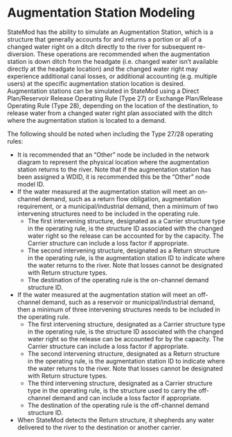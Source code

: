 # Augmentation Station Modeling #

StateMod has the ability to simulate an Augmentation Station, which is a structure that generally accounts 
for and returns a portion or all of a changed water right on a ditch directly to the river for subsequent 
re-diversion. These operations are recommended when the augmentation station is down ditch from the headgate 
(i.e. changed water isn’t available directly at the headgate location) and the changed water right may experience 
additional canal losses, or additional accounting (e.g. multiple users) at the specific augmentation station location 
is desired. Augmentation stations can be simulated in StateMod using a Direct Plan/Reservoir Release Operating Rule 
(Type 27) or Exchange Plan/Release Operating Rule (Type 28), depending on the location of the destination, to release 
water from a changed water right plan associated with the ditch where the augmentation station is located to a demand. 

The following should be noted when including the Type 27/28 operating rules:

* It is recommended that an “Other” node be included in the network diagram to represent the physical location where the 
augmentation station returns to the river. Note that if the augmentation station has been assigned a WDID, it is recommended 
this be the “Other” node model ID. 
* If the water measured at the augmentation station will meet an on-channel demand, such as a return flow obligation, 
augmentation requirement, or a municipal/industrial demand, then a minimum of two intervening structures need to be included 
in the operating rule.
	* The first intervening structure, designated as a Carrier structure type in the operating rule, is the structure ID associated 
with the changed water right so the release can be accounted for by the capacity. The Carrier structure can include a loss factor 
if appropriate.
	* The second intervening structure, designated as a Return structure in the operating rule, is the augmentation station ID to 
indicate where the water returns to the river. Note that losses cannot be designated with Return structure types.
	* The destination of the operating rule is the on-channel demand structure ID.
* If the water measured at the augmentation station will meet an off-channel demand, such as a reservoir or municipal/industrial 
demand, then a minimum of three intervening structures needs to be included in the operating rule.
	* The first intervening structure, designated as a Carrier structure type in the operating rule, is the structure ID associated 
with the changed water right so the release can be accounted for by the capacity. The Carrier structure can include a loss factor 
if appropriate.
	* The second intervening structure, designated as a Return structure in the operating rule, is the augmentation station ID to 
indicate where the water returns to the river. Note that losses cannot be designated with Return structure types.
	* The third intervening structure, designated as a Carrier structure type in the operating rule, is the structure used to carry 
the off-channel demand and can include a loss factor if appropriate.
	* The destination of the operating rule is the off-channel demand structure ID.
* When StateMod detects the Return structure, it shepherds any water delivered to the river to the destination or another carrier.
